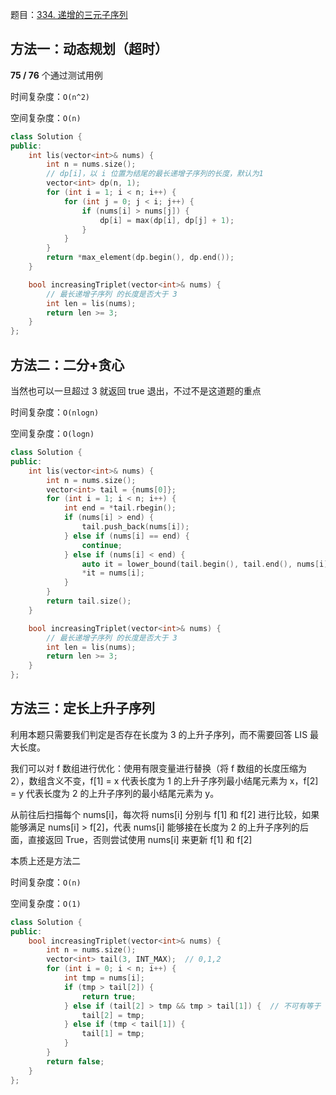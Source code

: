 题目：[334. 递增的三元子序列](https://leetcode-cn.com/problems/increasing-triplet-subsequence/)

## 方法一：动态规划（超时）

**75 / 76** 个通过测试用例

时间复杂度：`O(n^2)`

空间复杂度：`O(n)`

```cpp
class Solution {
public:
    int lis(vector<int>& nums) {
        int n = nums.size();
        // dp[i]，以 i 位置为结尾的最长递增子序列的长度，默认为1
        vector<int> dp(n, 1);
        for (int i = 1; i < n; i++) {
            for (int j = 0; j < i; j++) {
                if (nums[i] > nums[j]) {
                    dp[i] = max(dp[i], dp[j] + 1);
                }
            }
        }
        return *max_element(dp.begin(), dp.end());
    }

    bool increasingTriplet(vector<int>& nums) {
        // 最长递增子序列 的长度是否大于 3
        int len = lis(nums);
        return len >= 3;
    }
};
```

## 方法二：二分+贪心

当然也可以一旦超过 3 就返回 true 退出，不过不是这道题的重点

时间复杂度：`O(nlogn)`

空间复杂度：`O(logn)`

```cpp
class Solution {
public:
    int lis(vector<int>& nums) {
        int n = nums.size();
        vector<int> tail = {nums[0]};
        for (int i = 1; i < n; i++) {
            int end = *tail.rbegin();
            if (nums[i] > end) {
                tail.push_back(nums[i]);
            } else if (nums[i] == end) {
                continue;
            } else if (nums[i] < end) {
                auto it = lower_bound(tail.begin(), tail.end(), nums[i]);
                *it = nums[i];
            }
        }
        return tail.size();
    }

    bool increasingTriplet(vector<int>& nums) {
        // 最长递增子序列 的长度是否大于 3
        int len = lis(nums);
        return len >= 3;
    }
};
```

## 方法三：定长上升子序列

利用本题只需要我们判定是否存在长度为 3 的上升子序列，而不需要回答 LIS 最大长度。

我们可以对 f 数组进行优化：使用有限变量进行替换（将 f 数组的长度压缩为 2），数组含义不变，f[1] = x 代表长度为 1 的上升子序列最小结尾元素为 x，f[2] = y 代表长度为 2 的上升子序列的最小结尾元素为 y。

从前往后扫描每个 nums[i]，每次将 nums[i] 分别与 f[1] 和 f[2] 进行比较，如果能够满足 nums[i] > f[2]，代表 nums[i] 能够接在长度为 2 的上升子序列的后面，直接返回 True，否则尝试使用 nums[i] 来更新 f[1] 和 f[2]

本质上还是方法二

时间复杂度：`O(n)`

空间复杂度：`O(1)`

```cpp
class Solution {
public:
    bool increasingTriplet(vector<int>& nums) {
        int n = nums.size();
        vector<int> tail(3, INT_MAX);  // 0,1,2
        for (int i = 0; i < n; i++) {
            int tmp = nums[i];
            if (tmp > tail[2]) {
                return true;
            } else if (tail[2] > tmp && tmp > tail[1]) {  // 不可有等于
                tail[2] = tmp;
            } else if (tmp < tail[1]) {
                tail[1] = tmp;
            }
        }
        return false;
    }
};
```

